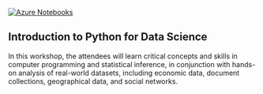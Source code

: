 [![Azure Notebooks](https://notebooks.azure.com/launch.png)](https://notebooks.azure.com/import/gh/<zanzaney>/<Introduction-to-Python-for-Data-Science-using-Azure-Notebooks>)

## Introduction to Python for Data Science

In this workshop, the attendees will learn critical concepts and skills in computer programming and statistical inference, in conjunction with hands-on analysis of real-world datasets, including economic data, document collections, geographical data, and social networks.
